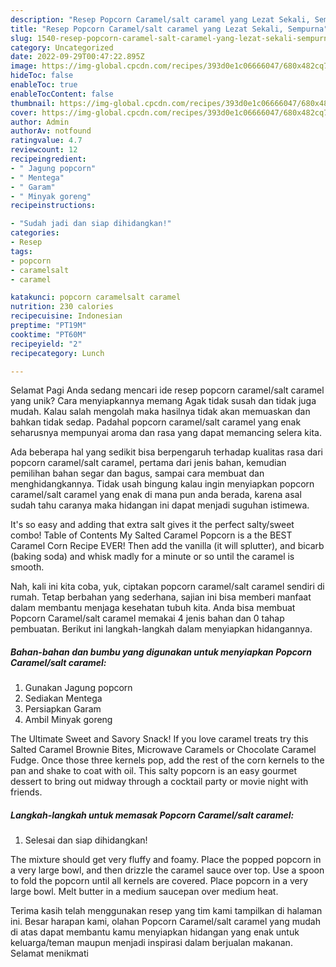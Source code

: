 ```yaml
---
description: "Resep Popcorn Caramel/salt caramel yang Lezat Sekali, Sempurna"
title: "Resep Popcorn Caramel/salt caramel yang Lezat Sekali, Sempurna"
slug: 1540-resep-popcorn-caramel-salt-caramel-yang-lezat-sekali-sempurna
category: Uncategorized
date: 2022-09-29T00:47:22.895Z
image: https://img-global.cpcdn.com/recipes/393d0e1c06666047/680x482cq70/popcorn-caramelsalt-caramel-foto-resep-utama.jpg
hideToc: false
enableToc: true
enableTocContent: false
thumbnail: https://img-global.cpcdn.com/recipes/393d0e1c06666047/680x482cq70/popcorn-caramelsalt-caramel-foto-resep-utama.jpg
cover: https://img-global.cpcdn.com/recipes/393d0e1c06666047/680x482cq70/popcorn-caramelsalt-caramel-foto-resep-utama.jpg
author: Admin
authorAv: notfound
ratingvalue: 4.7
reviewcount: 12
recipeingredient:
- " Jagung popcorn"
- " Mentega"
- " Garam"
- " Minyak goreng"
recipeinstructions:

- "Sudah jadi dan siap dihidangkan!"
categories:
- Resep
tags:
- popcorn
- caramelsalt
- caramel

katakunci: popcorn caramelsalt caramel 
nutrition: 230 calories
recipecuisine: Indonesian
preptime: "PT19M"
cooktime: "PT60M"
recipeyield: "2"
recipecategory: Lunch

---
```



Selamat Pagi Anda sedang mencari ide resep popcorn caramel/salt caramel yang unik? Cara menyiapkannya memang Agak tidak susah dan tidak juga mudah. Kalau salah mengolah maka hasilnya tidak akan memuaskan dan bahkan tidak sedap. Padahal popcorn caramel/salt caramel yang enak seharusnya mempunyai aroma dan rasa yang dapat memancing selera kita.


Ada beberapa hal yang sedikit bisa berpengaruh terhadap kualitas rasa dari popcorn caramel/salt caramel, pertama dari jenis bahan, kemudian pemilihan bahan segar dan bagus, sampai cara membuat dan menghidangkannya. Tidak usah bingung kalau ingin menyiapkan popcorn caramel/salt caramel yang enak di mana pun anda berada, karena asal sudah tahu caranya maka hidangan ini dapat menjadi suguhan istimewa.

It&#39;s so easy and adding that extra salt gives it the perfect salty/sweet combo! Table of Contents My Salted Caramel Popcorn is a the BEST Caramel Corn Recipe EVER! Then add the vanilla (it will splutter), and bicarb (baking soda) and whisk madly for a minute or so until the caramel is smooth.


Nah, kali ini kita coba, yuk, ciptakan popcorn caramel/salt caramel sendiri di rumah. Tetap berbahan yang sederhana, sajian ini bisa memberi manfaat dalam membantu menjaga kesehatan tubuh kita. Anda bisa membuat Popcorn Caramel/salt caramel memakai 4 jenis bahan dan 0 tahap pembuatan. Berikut ini langkah-langkah dalam menyiapkan hidangannya.

<!--inarticleads1-->

##### Bahan-bahan dan bumbu yang digunakan untuk menyiapkan Popcorn Caramel/salt caramel:

1. Gunakan  Jagung popcorn
1. Sediakan  Mentega
1. Persiapkan  Garam
1. Ambil  Minyak goreng


The Ultimate Sweet and Savory Snack! If you love caramel treats try this Salted Caramel Brownie Bites, Microwave Caramels or Chocolate Caramel Fudge. Once those three kernels pop, add the rest of the corn kernels to the pan and shake to coat with oil. This salty popcorn is an easy gourmet dessert to bring out midway through a cocktail party or movie night with friends. 

<!--inarticleads2-->

##### Langkah-langkah untuk memasak Popcorn Caramel/salt caramel:


1. Selesai dan siap dihidangkan!

The mixture should get very fluffy and foamy. Place the popped popcorn in a very large bowl, and then drizzle the caramel sauce over top. Use a spoon to fold the popcorn until all kernels are covered. Place popcorn in a very large bowl. Melt butter in a medium saucepan over medium heat. 

Terima kasih telah menggunakan resep yang tim kami tampilkan di halaman ini. Besar harapan kami, olahan Popcorn Caramel/salt caramel yang mudah di atas dapat membantu kamu menyiapkan hidangan yang enak untuk keluarga/teman maupun menjadi inspirasi dalam berjualan makanan. Selamat menikmati
